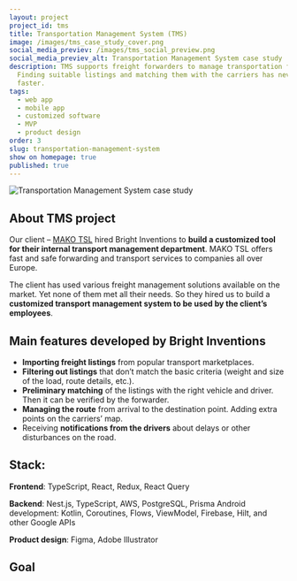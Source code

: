 ```yaml
---
layout: project
project_id: tms
title: Transportation Management System (TMS)
image: /images/tms_case_study_cover.png
social_media_previev: /images/tms_social_preview.png
social_media_previev_alt: Transportation Management System case study
description: TMS supports freight forwarders to manage transportation faster.
  Finding suitable listings and matching them with the carriers has never been
  faster.
tags:
  - web app
  - mobile app
  - customized software
  - MVP
  - product design
order: 3
slug: transportation-management-system
show on homepage: true
published: true
---
```

<div class="image"><img src="/images/tms_case_study_in.png" alt="Transportation Management System case study" title="Transportation Management System case study"  /> </div>

## About TMS project

Our client – [MAKO TSL](https://makotsl.com/) hired Bright Inventions to **build a customized tool for their internal transport management department**. MAKO TSL offers fast and safe forwarding and transport services to companies all over Europe. 

The client has used various freight management solutions available on the market. Yet none of them met all their needs. So they hired us to build a **customized transport management system to be used by the client’s employees**.

## Main features developed by Bright Inventions

* **Importing freight listings** from popular transport marketplaces.
* **Filtering out listings** that don’t match the basic criteria (weight and size of the load, route details, etc.).
* **Preliminary matching** of the listings with the right vehicle and driver. Then it can be verified by the forwarder.
* **Managing the route** from arrival to the destination point. Adding extra points on the carriers’ map.
* Receiving **notifications from the drivers** about delays or other disturbances on the road.

## Stack:

**Frontend**: TypeScript, React, Redux, React Query

**Backend**: Nest.js, TypeScript, AWS, PostgreSQL, Prisma
Android development: Kotlin, Coroutines, Flows, ViewModel, Firebase, Hilt, and other Google APIs

**Product design**: Figma, Adobe Illustrator

## Goal